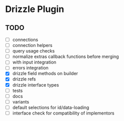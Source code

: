 # Drizzle Plugin

## TODO

- [ ] connections
- [ ] connection helpers
- [ ] query usage checks
- [ ] normalize extras callback functions before merging
- [ ] with input integration
- [ ] errors integration
- [x] drizzle field methods on builder
- [x] drizzle refs
- [x] drizzle interface types
- [ ] tests
- [ ] docs
- [ ] variants
- [ ] default selections for id/data-loading
- [ ] interface check for compatibility of implementors
